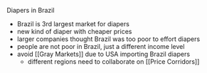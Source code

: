Diapers in Brazil

- Brazil is 3rd largest market for diapers
- new kind of diaper with cheaper prices
- larger companies thought Brazil was too poor to effort diapers
- people are not poor in Brazil, just a different income level
- avoid [[Gray Markets]] due to USA importing Brazil diapers
	- different regions need to collaborate on [[Price Corridors]]
